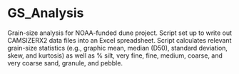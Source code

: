 # GS_Analysis
Grain-size analysis for NOAA-funded dune project.
Script set up to write out CAMSIZERX2 data files into an Excel spreadsheet. Script calculates relevant grain-size statistics (e.g., graphic mean, median (D50), standard deviation, skew, and kurtosis) as well as % silt, very fine, fine, medium, coarse, and very coarse sand, granule, and pebble.
